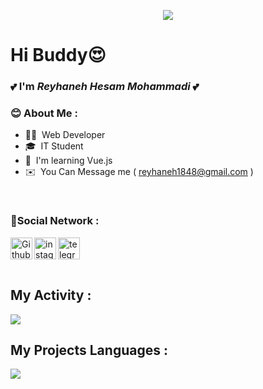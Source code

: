 <p align="center">
  <img src="https://camo.githubusercontent.com/07072905c6c17b10d7c34414f0f029e7172f34a26a3d4948d566377cdc493501/68747470733a2f2f63617073756c652d72656e6465722e76657263656c2e6170702f6170693f747970653d776176696e6726636f6c6f723d6772616469656e7426746578743d57656c636f6d65266865696768743d3130302673656374696f6e3d686561646572" />  
</p>

<h1> Hi Buddy😍 </h1> 

<h3> 💕 I'm <b><i>Reyhaneh Hesam Mohammadi</i></b> 💕 </h3>

<h3> 😊&nbsp;About Me : </h3>

- 👩‍💻 &nbsp;Web Developer
- 🎓 &nbsp;IT Student
- 🧠 &nbsp;I'm learning Vue.js
- ✉️ &nbsp;You Can Message me ( reyhaneh1848@gmail.com )

<br>

### 🔗Social Network : 
<a href="https://github.com/Reyhaneh-hm" target="_blank"><img class="icon"  width="35px" align="left" alt="Github"  src="https://img.icons8.com/3d-fluency/94/null/github.png" /></a>
<a href="https://instagram.com/reyhaneh.h.m.3?igshid=ZGUzMzM3NWJiOQ==" target="_blank"><img class="icon" align="left" alt="instagram" width="35px" src="https://img.icons8.com/3d-fluency/94/null/instagram-new.png" /></a>
<a href="http://T.me/Reyhaneh1848" target="_blank"><img class="icon" align="left" alt="telegram" width="35px" src="https://img.icons8.com/?size=100&id=k4jADXhS5U1t&format=png" /></a>


<br>
<br>
<br>


## My Activity :
<img src="https://github-readme-stats.vercel.app/api?username=Reyhaneh-hm&show_icons=true&theme=radical" />

## My Projects Languages :
<img src="https://github-readme-stats.vercel.app/api/top-langs/?username=Reyhaneh-hm&hide_progress=true" />

